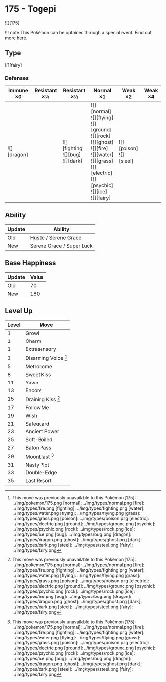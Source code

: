 # 175 - Togepi
![][175]

!!! note
    This Pokémon can be optained through a special event. Find out more [here](../../special_events/#baby-pokemon-egg-gift).

## Type

![][fairy]

### Defenses

Immune ×0 | Resistant ×¼ | Resistant ×½ | Normal ×1 | Weak ×2 | Weak ×4
---       | ---          | ---          | ---       | ---     | ---
![][dragon]<br> | | ![][fighting]<br> ![][bug]<br> ![][dark]<br> | ![][normal]<br> ![][flying]<br> ![][ground]<br> ![][rock]<br> ![][ghost]<br> ![][fire]<br> ![][water]<br> ![][grass]<br> ![][electric]<br> ![][psychic]<br> ![][ice]<br> ![][fairy]<br> | ![][poison]<br> ![][steel]<br> | | 

## Ability

Update | Ability
---    | ---
Old    | Hustle / Serene Grace
New    | Serene Grace / Super Luck

## Base Happiness

Update | Value
---    | ---
Old    | 70
New    | 180

## Level Up

Level | Move
---   | ---
  1   | Growl
  1   | Charm
  1   | Extrasensory
  1   | Disarming Voice [^1]
  5   | Metronome
  8   | Sweet Kiss
 11   | Yawn
 13   | Encore
 15   | Draining Kiss [^1]
 17   | Follow Me
 19   | Wish
 21   | Safeguard
 23   | Ancient Power
 25   | Soft-Boiled
 27   | Baton Pass
 29   | Moonblast [^1]
 31   | Nasty Plot
 33   | Double-Edge
 35   | Last Resort

[^1]: This move was previously unavailable to this Pokémon
[175]: ../img/pokemon/175.png
[normal]: ../img/types/normal.png
[fire]: ../img/types/fire.png
[fighting]: ../img/types/fighting.png
[water]: ../img/types/water.png
[flying]: ../img/types/flying.png
[grass]: ../img/types/grass.png
[poison]: ../img/types/poison.png
[electric]: ../img/types/electric.png
[ground]: ../img/types/ground.png
[psychic]: ../img/types/psychic.png
[rock]: ../img/types/rock.png
[ice]: ../img/types/ice.png
[bug]: ../img/types/bug.png
[dragon]: ../img/types/dragon.png
[ghost]: ../img/types/ghost.png
[dark]: ../img/types/dark.png
[steel]: ../img/types/steel.png
[fairy]: ../img/types/fairy.png

